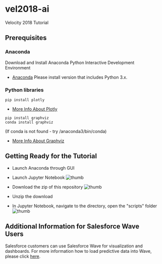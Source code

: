 # vel2018-ai
Velocity 2018 Tutorial

## Prerequisites

### Anaconda
Download and Install Anaconda Python Interactive Development Environment

* [Anaconda](https://www.continuum.io) Please install version that includes Python 3.x.

### Python libraries
```
pip install plotly
```
* [More Info About Plotly](https://plot.ly/python/)

```
pip install graphviz
conda install graphviz
```
(If conda is not found - try /anaconda3/bin/conda)
* [More Info About Graphviz](http://www.graphviz.org/)

## Getting Ready for the Tutorial

- Launch Anaconda through GUI
- Launch Jupyter Notebook
![thumb](https://github.com/sfperfdemo/vel2018-ai/blob/master/image/launchJupyter.png)

- Download the zip of this repository
![thumb](https://github.com/sfperfdemo/vel2018-ai/blob/master/image/gitDownload.png)

- Unzip the download
- In Jupyter Notebook, navigate to the directory, open the "scripts" folder
![thumb](https://github.com/sfperfdemo/vel2018-ai/blob/master/image/openScript.png)


## Additional Information for Salesforce Wave Users

Salesforce customers can use Salesforce Wave for visualization and dashboards. For more information how to load predictive data into Wave, please click [here](https://github.com/sfperfdemo/df2017-detect).
